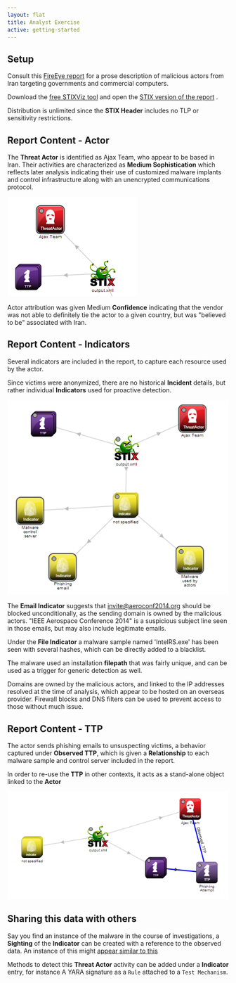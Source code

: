```yaml
---
layout: flat
title: Analyst Exercise
active: getting-started
---
```


## Setup
Consult this [FireEye report](report) for a prose description of malicious actors from Iran targeting governments and commercial computers.

Download the [free STIXViz tool](http://dstar.kd.io/documentation/utilities/) and open the [STIX version of the report](output.xml) .

Distribution is unlimited since the **STIX Header** includes no TLP or sensitivity restrictions. 

## Report Content - Actor
The **Threat Actor** is identified as Ajax Team, who appear to be based in Iran. Their activities are characterized as **Medium Sophistication** which reflects later analysis indicating their use of customized malware implants and control infrastructure along with an unencrypted communications protocol.

![actor image](pics/actor.png)

Actor attribution was given Medium **Confidence** indicating that the vendor was not able to definitely tie the actor to a given country, but was "believed to be" associated with Iran.

## Report Content - Indicators 
Several indicators are included in the report, to capture each resource used by the actor.

Since victims were anonymized, there are no historical **Incident** details, but rather individual **Indicators** used for proactive detection.

![indicator image](pics/indicators.png)


The **Email Indicator** suggests that invite@aeroconf2014.org should be blocked unconditionally, as the sending domain is owned by the malicious actors.
"IEEE Aerospace Conference 2014" is a suspicious subject line seen in those emails, but may also include legitimate emails.

Under the **File Indicator** a malware sample named 'IntelRS.exe' has been seen with several hashes, which can be directly added to a blacklist.

The malware used an installation **filepath** that was fairly unique, and can be used as a trigger for generic detection as well.

Domains are owned by the malicious actors, and linked to the IP addresses resolved at the time of analysis, which appear to be hosted on an overseas provider. Firewall blocks and DNS filters can be used to prevent access to those without much issue.

## Report Content - TTP
The actor sends phishing emails to unsuspecting victims, a behavior captured under **Observed TTP**, which is given a **Relationship** to each malware sample and control server included in the report. 

In order to re-use the **TTP** in other contexts, it acts as a stand-alone object linked to the **Actor**
 
![ttp image](pics/ttp.png)

## Sharing this data with others
Say you find an instance of the malware in the course of investigations, a **Sighting** of the **Indicator** can be created with a reference to the observed data. An instance of this might [appear similar to this](sighting.xml)

Methods to detect this **Threat Actor** activity can be added under a **Indicator** entry, for instance A YARA signature as a `Rule` attached to a `Test Mechanism`.

